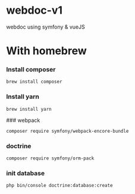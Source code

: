 
# webdoc-v1

webdoc using symfony &amp; vueJS

# With homebrew

### Install composer

`brew install composer`

### Install yarn

`brew install yarn`

### webpack

`composer require symfony/webpack-encore-bundle`

### doctrine

`composer require symfony/orm-pack`

### init database

`php bin/console doctrine:database:create`

   





